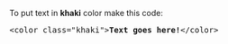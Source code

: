 To put text in <b>khaki</b> color make this code:
<pre>&lt;color class="khaki"&gt;<b>Text goes here!</b>&lt;/color&gt;</pre>
